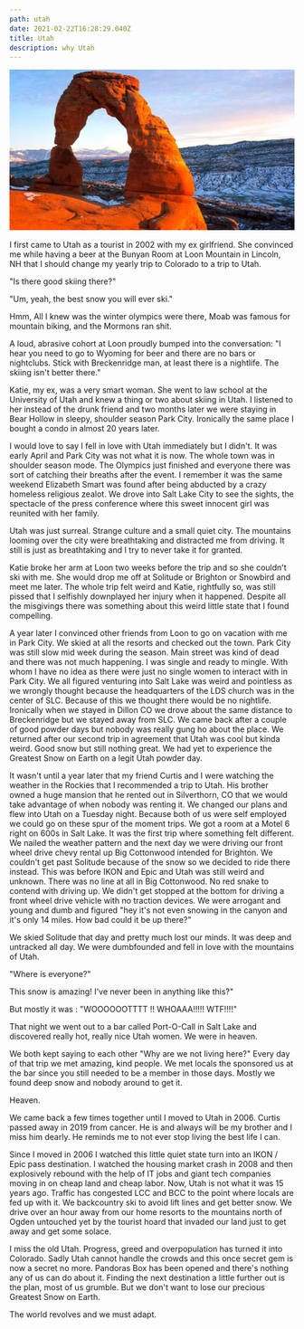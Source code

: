 ```yaml
---
path: utah
date: 2021-02-22T16:28:29.040Z
title: Utah
description: why Utah
---
```

![](../assets/arches.jpg)

I first came to Utah as a tourist in 2002 with my ex  girlfriend.  She convinced me while having a beer at the Bunyan Room at Loon Mountain in Lincoln, NH that I should change my yearly trip to Colorado to a trip to Utah.  

"Is there good skiing there?"

"Um, yeah, the best snow you will ever ski."

Hmm, All I knew was the winter olympics were there, Moab was famous for mountain biking, and the Mormons ran shit.  

A loud, abrasive cohort at Loon proudly bumped into the conversation: "I hear you need to go to Wyoming for beer and there are no bars or nightclubs. Stick with Breckenridge man, at least there is a nightlife. The skiing isn't better there."

Katie, my ex, was a very smart woman. She went to law school at the University of Utah and knew a thing or two about skiing in Utah. I listened to her instead of the drunk friend and two months later we were staying in Bear Hollow in sleepy, shoulder season Park City.  Ironically the same place I bought a condo in almost 20 years later. 

I would love to say I fell in love with Utah immediately but I didn't.  It was early April and Park City was not what it is now.  The whole town was in shoulder season mode.  The Olympics just finished and everyone there was sort of catching their breaths after the event.  I remember it was the same weekend Elizabeth Smart was found after being abducted by a crazy homeless religious zealot.  We drove into Salt Lake City to see the sights, the spectacle of the press conference where this sweet innocent girl was reunited with her family.  

Utah was just surreal. Strange culture and a small quiet city.  The mountains looming over the city were breathtaking and distracted me from driving.  It still is just as breathtaking and I try to never take it for granted.

Katie broke her arm at Loon  two weeks before the trip and so she couldn't ski with me. She would drop me off at Solitude or Brighton or Snowbird and meet me later.  The whole trip felt weird and Katie, rightfully so, was still pissed that I selfishly downplayed her injury when it happened.  Despite all the misgivings there was something about this weird little state that I found compelling. 

A year later I convinced other friends from Loon to go on vacation with me in Park City. We skied at all the resorts and checked out the town. Park City was still slow mid week during the season. Main street was kind of dead and there was not much happening. I was single and ready to mingle.  With whom I have no idea as there were just no single women to interact with in Park City.  We all figured venturing into Salt Lake was weird and pointless as we wrongly thought because the headquarters of the LDS church was in the center of SLC. Because of this we thought there would be no nightlife.  Ironically when we stayed in Dillon CO we drove about the same distance to Breckenridge but we stayed away from SLC.  We came back after a couple of good powder days but nobody was really gung ho about the place. We returned after our second trip in agreement that Utah was cool but kinda weird. Good snow but still nothing great.  We had yet to experience the Greatest Snow on Earth on a legit Utah powder day. 

It wasn't until a year later that my friend Curtis and I were watching the weather in the Rockies that I recommended a trip to Utah.  His brother owned a huge mansion that he rented out in Silverthorn, CO that we would take advantage of when nobody was renting it.  We changed our plans and flew into Utah on a Tuesday night.  Because both of us were self employed we could go on these spur of the moment trips.   We got a room at a Motel 6 right on 600s in Salt Lake. It was the first trip where something felt different. We nailed the weather pattern and the next day we were driving our front wheel drive chevy rental up Big Cottonwood intended for Brighton. We couldn't get past Solitude because of the snow so we decided to ride there instead. This was before IKON and Epic and Utah was still weird and unknown. There was no line at all in Big Cottonwood.  No red snake to contend with driving up. We didn't get stopped at the bottom for driving a front wheel drive vehicle with no traction devices. We were arrogant and young and dumb and figured "hey it's not even snowing in the canyon and it's only 14 miles. How bad could it be up there?"

We skied Solitude that day and pretty much lost our minds. It was deep and untracked all day.  We were dumbfounded and fell in love with the mountains of Utah.  

"Where is everyone?"

This snow is  amazing! I've never been in anything like this?"

But mostly it was : "WOOOOOOTTTT !!  WHOAAA!!!!! WTF!!!!"

 That night we went out to a bar called Port-O-Call in Salt Lake and discovered really hot, really nice Utah women.  We were in heaven.  

We both kept saying to each other "Why are we not living here?"  Every day of that trip we met amazing, kind people. We met locals the sponsored us at the bar since you still needed to be a member in those days.  Mostly we found deep snow and nobody around to get it.  

Heaven.

We came back a few times together until I moved to Utah in 2006.  Curtis passed away in 2019 from cancer.  He is and always will be my brother and I miss him dearly.  He reminds me to not ever stop living the best life I can.  

Since I moved in 2006 I watched this little quiet state turn into an IKON / Epic pass destination.  I watched the housing market crash in 2008 and then explosively rebound with the help of IT jobs and giant tech companies moving in on cheap land and cheap labor.  Now, Utah is not what it was 15 years ago.   Traffic has congested LCC and BCC to the point where locals are fed up with it. We backcountry ski to avoid lift lines and get better snow.  We drive over an hour away from our home resorts to the mountains north of Ogden untouched yet by the tourist hoard that invaded our land just to get away and get some solace.  

I miss the old Utah.   Progress, greed and overpopulation has turned it into Colorado.  Sadly Utah cannot handle the crowds and this once secret gem is now a secret no more.  Pandoras Box has been opened and there's nothing any of us can do about it.  Finding the next destination a little further out is the plan, most of us grumble.  But we don't want to lose our precious Greatest Snow on Earth.  

The world revolves and we must adapt.